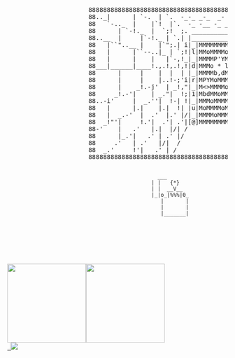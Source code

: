 <p align="center"> 
  <pre>
                      88888888888888888888888888888888888888888888888888888888888888888888888
                      88.._|      | `-.  | `.  -_-_ _-_  _-  _- -_ -  .'|   |.'|     |  _..88
                      88   `-.._  |    |`!  |`.  -_ -__ -_ _- _-_-  .'  |.;'   |   _.!-'|  88
                      88      | `-!._  |  `;!  ;. _______________ ,'| .-' |   _!.i'     |  88
                      88..__  |     |`-!._ | `.| |_______________||."'|  _!.;'   |     _|..88
                      88   |``"..__ |    |`";.| i|_|MMMMMMMMMMM|_|'| _!-|   |   _|..-|'    88
                      88   |      |``--..|_ | `;!|l|MMoMMMMoMMM|1|.'j   |_..!-'|     |     88
                      88   |      |    |   |`-,!_|_|MMMMP'YMMMM|_||.!-;'  |    |     |     88
                      88___|______|____!.,.!,.!,!|d|MMMo * loMM|p|,!,.!.,.!..__|_____|_____88
                      88      |     |    |  |  | |_|MMMMb,dMMMM|_|| |   |   |    |      |  88
                      88      |     |    |..!-;'i|r|MPYMoMMMMoM|r| |`-..|   |    |      |  88
                      88      |    _!.-j'  | _!,"|_|M<>MMMMoMMM|_||!._|  `i-!.._ |      |  88
                      88     _!.-'|    | _."|  !;|1|MbdMMoMMMMM|l|`.| `-._|    |``-.._  |  88
                      88..-i'     |  _.''|  !-| !|_|MMMoMMMMoMM|_|.|`-. | ``._ |     |``"..88
                      88   |      |.|    |.|  !| |u|MoMMMMoMMMM|n||`. |`!   | `".    |     88
                      88   |  _.-'  |  .'  |.' |/|_|MMMMoMMMMoM|_|! |`!  `,.|    |-._|     88
                      88  _!"'|     !.'|  .'| .'|[@]MMMMMMMMMMM[@] \|  `. | `._  |   `-._  88
                      88-'    |   .'   |.|  |/| /                 \|`.  |`!    |.|      |`-88
                      88      |_.'|   .' | .' |/                   \  \ |  `.  | `._-   |  88
                      88     .'   | .'   |/|  /                     \ |`!   |`.|    `.  |  88
                      88  _.'     !'|   .' | /                       \|  `  |  `.    |`.|  88
                      8888888888888888888888888888888888888888888888888888888888888888(FL)888
                        
                                                    ___    
                                                  | |   {*}
                                                  | |  __V__
                                                  |_|o_|%%%|0_
                                                     |       |
                                                     |       |
                                                     |_______|
   
</p>
<!-- ![](./profile-3d-contrib/profile-night-rainbow.svg) -->
  
<div>     
<a href = "https://github.com/anuraghazra/github-readme-stats"><img height="180em" src=https://github-readme-stats.vercel.app/api?username=Shahriar-0&theme=rose_pine&langs_count=12&layout=compact&hide=stars&count_private=true&show_icons=true&bg_color=00000000&alt="Top_Langs"/><img height="180em" src="https://github-readme-stats-amber-nine-29.vercel.app/api/top-langs/?username=Shahriar-0&layout=compact&langs_count=10&theme=rose_pine"/>
 <img src=https://github-readme-streak-stats.herokuapp.com/?user=Shahriar-0&show_icons=true&theme=github-dark-blue><!--<img src="https://github-readme-stats.vercel.app/api/wakatime?username=low_mist&theme=dark"> -->

</div>

<!-- <img height="180em" srt="//github-readme-stats.vercel.app/api/wakatime?username=Shahriar-0)](https://github.com/anuraghazra/github-readme-stats)"/> -->
